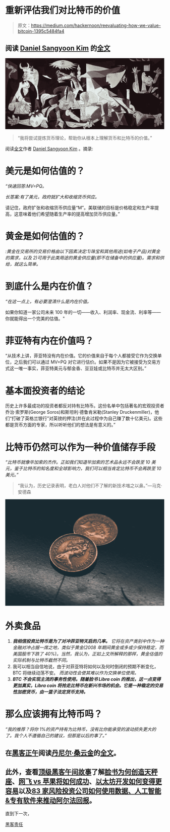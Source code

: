 # 重新评估我们对比特币的价值

> 原文：<https://medium.com/hackernoon/reevaluating-how-we-value-bitcoin-1395c5484fa4>

## 阅读 [Daniel Sangyoon Kim](https://hackernoon.com/@danielsangyoonkim) 的[全文](https://hackernoon.com/fundamentally-valuing-bitcoin-at-45-000-btc-a7f171521ae6)

![](img/b6bdcc43ab61b4243f8abb1b3a59494e.png)

> “我将尝试提炼货币理论，帮助你从根本上理解货币和比特币的价值。”

阅读[全文](https://hackernoon.com/fundamentally-valuing-bitcoin-at-45-000-btc-a7f171521ae6)作者 [Daniel Sangyoon Kim](https://hackernoon.com/@danielsangyoonkim) 。摘录:

# 美元是如何估值的？

*“快速回答:MV=PQ。*

*长答案:有了美元，政府就扩大和收缩货币供应。*

请记住，政府扩张和收缩货币供应量“M”。美联储的目标是价格稳定和生产率提高，这意味着他们希望随着生产率的提高增加货币供应量。”

# 黄金是如何估值的？

*:黄金在交易所的交易价格由以下因素决定:1)珠宝和其他用途(如电子产品)对黄金的需求，以及 2)可用于此类用途的黄金供应量(即不在储备中的供应量)。需求和供给，就这么简单。*

# 到底什么是内在价值？

*“在这一点上，有必要澄清什么是内在价值。*

如果你知道一家公司未来 100 年的一切——收入、利润率、现金流、利率等——你就能得出一个完美的估值。"

# 菲亚特有内在价值吗？

“从技术上讲，菲亚特没有内在价值。它的价值来自于每个人都接受它作为交换单位，之后我们可以通过 MV=PQ 对它进行估价。如果不是因为它被接受为交易方式这一唯一事实，菲亚特美元与郁金香、豆豆娃或比特币并无太大区别。”

# 基本面投资者的结论

历史上许多最成功的投资者都反对持有比特币。这份名单中包括著名的宏观投资者乔治·索罗斯(George Soros)和斯坦利·德鲁肯米勒(Stanley Druckenmiller)，他们“打破了英格兰银行”对英镑的押注(并在此过程中为自己赚了数十亿美元)。这些都是货币方面的专家，所以听听他们的想法是有意义的。”

# 比特币仍然可以作为一种价值储存手段

*“比特币就像毕加索的杰作。正如我们知道毕加索的艺术品永远不会跌至 10 美元，鉴于比特币的知名度和全球影响力，我们可以相当肯定比特币不会再跌至 10 美元。”*

> “我认为，历史记录表明，老白人对他们不了解的新技术嗤之以鼻。”—马克·安德森

![](img/338819ec7a3c4f860eee23879ed65325.png)

# 外卖食品

1.  ***我相信投资比特币是为了对冲菲亚特天启的几率。*** *它将在资产类别中作为一种金融对冲占据一席之地，类似于黄金(2008 年期间黄金或多或少保持稳定，而美国股市下跌了 40%)。当然，我认为，正如上文所解释的那样，黄金估值的实际机制与比特币截然不同。*
2.  我可以相当自信地说，由于对菲亚特将如何以及何时倒闭的预期不断变化，BTC 将继续动荡不安。 *而波动性会使其难以作为交换单位使用。*
3.  ***BTC 不会实现主流的事务性使用。随着脸书 Libra coin 的推出，这一点变得更加真实，Libra coin 将抢走比特币在新兴市场的机会。它是一种稳定的交易性加密货币，由一篮子法定货币支持。***

# 那么应该拥有比特币吗？

*“我的推荐？将你 1%的资产持有为比特币，没有比你能承受的波动损失更大的了。我个人不遵循自己的建议，但那是以后的事了。”*

## 在[黑客正午](https://hackernoon.com/)阅读[丹尼尔·桑云金](https://hackernoon.com/@danielsangyoonkim)的[全文](https://hackernoon.com/fundamentally-valuing-bitcoin-at-45-000-btc-a7f171521ae6)。

## 此外，查看[顶级黑客午间故事](https://hackernoon.com/editors-top-tech-stories/home)了解[脸书为何创造天秤座](https://hackernoon.com/facebook-has-found-a-place-to-park-its-40bn-cash-reserves-and-everyone-thinks-its-about-crypto-247e7b9c27a5)、[网飞 vs 苹果将如何成功](https://hackernoon.com/netflix-vs-apple-what-happened-and-how-google-play-could-capitalize-1ea94defbce6)、[以太坊开发如何变得更容易](https://hackernoon.com/ethereum-just-got-easier-to-develop-on-e78d6fbbe291)以及[83 家风险投资公司如何使用数据、人工智能&专有软件来推动阿尔法回报](https://hackernoon.com/winning-by-eating-their-own-dogs-food-83-venture-capital-firms-using-data-ai-proprietary-da92b81b85ef)。

直到下一次，

[黑客责任](https://hackernoon.com/@hackerhodl)